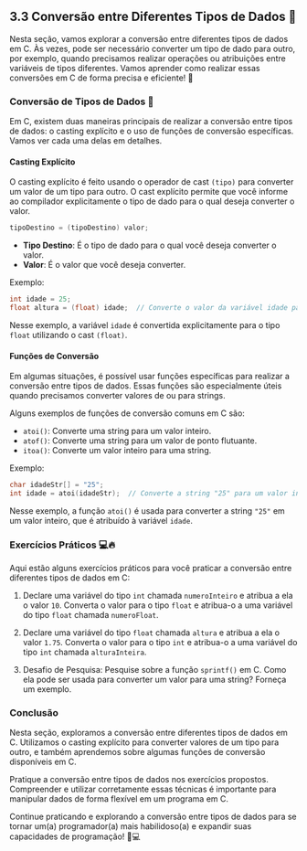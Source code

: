 ## 3.3 Conversão entre Diferentes Tipos de Dados 🔄

Nesta seção, vamos explorar a conversão entre diferentes tipos de dados em C. Às vezes, pode ser necessário converter um tipo de dado para outro, por exemplo, quando precisamos realizar operações ou atribuições entre variáveis de tipos diferentes. Vamos aprender como realizar essas conversões em C de forma precisa e eficiente! 🚀

### Conversão de Tipos de Dados 🔄

Em C, existem duas maneiras principais de realizar a conversão entre tipos de dados: o casting explícito e o uso de funções de conversão específicas. Vamos ver cada uma delas em detalhes.

#### Casting Explícito

O casting explícito é feito usando o operador de cast `(tipo)` para converter um valor de um tipo para outro. O cast explícito permite que você informe ao compilador explicitamente o tipo de dado para o qual deseja converter o valor.

```c
tipoDestino = (tipoDestino) valor;
```

- **Tipo Destino**: É o tipo de dado para o qual você deseja converter o valor.
- **Valor**: É o valor que você deseja converter.

Exemplo:
```c
int idade = 25;
float altura = (float) idade;  // Converte o valor da variável idade para float
```

Nesse exemplo, a variável `idade` é convertida explicitamente para o tipo `float` utilizando o cast `(float)`.

#### Funções de Conversão

Em algumas situações, é possível usar funções específicas para realizar a conversão entre tipos de dados. Essas funções são especialmente úteis quando precisamos converter valores de ou para strings.

Alguns exemplos de funções de conversão comuns em C são:

- `atoi()`: Converte uma string para um valor inteiro.
- `atof()`: Converte uma string para um valor de ponto flutuante.
- `itoa()`: Converte um valor inteiro para uma string.

Exemplo:
```c
char idadeStr[] = "25";
int idade = atoi(idadeStr);  // Converte a string "25" para um valor inteiro
```

Nesse exemplo, a função `atoi()` é usada para converter a string `"25"` em um valor inteiro, que é atribuído à variável `idade`.

### Exercícios Práticos 💻🔥

Aqui estão alguns exercícios práticos para você praticar a conversão entre diferentes tipos de dados em C:

1. Declare uma variável do tipo `int` chamada `numeroInteiro` e atribua a ela o valor `10`. Converta o valor para o tipo `float` e atribua-o a uma variável do tipo `float` chamada `numeroFloat`.

2. Declare uma variável do tipo `float` chamada `altura` e atribua a ela o valor `1.75`. Converta o valor para o tipo `int` e atribua-o a uma variável do tipo `int` chamada `alturaInteira`.

3. Desafio de Pesquisa: Pesquise sobre a função `sprintf()` em C. Como ela pode ser usada para converter um valor para uma string? Forneça um exemplo.

### Conclusão

Nesta seção, exploramos a conversão entre diferentes tipos de dados em C. Utilizamos o casting explícito para converter valores de um tipo para outro, e também aprendemos sobre algumas funções de conversão disponíveis em C.

Pratique a conversão entre tipos de dados nos exercícios propostos. Compreender e utilizar corretamente essas técnicas é importante para manipular dados de forma flexível em um programa em C.

Continue praticando e explorando a conversão entre tipos de dados para se tornar um(a) programador(a) mais habilidoso(a) e expandir suas capacidades de programação! 💪💻